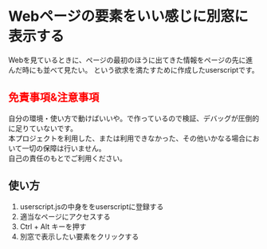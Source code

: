 # Webページの要素をいい感じに別窓に表示する

Webを見ているときに、ページの最初のほうに出てきた情報をページの先に進んだ時にも並べて見たい。 
という欲求を満たすために作成したuserscriptです。

## <span style="color:red">免責事項&注意事項</span>

自分の環境・使い方で動けばいいや。で作っているので検証、デバッグが圧倒的に足りていないです。  
本プロジェクトを利用した、または利用できなかった、その他いかなる場合において一切の保障は行いません。  
自己の責任のもとでご利用ください。

## 使い方

1. userscript.jsの中身ををuserscriptに登録する
1. 適当なページにアクセスする
1. Ctrl + Alt キーを押す
1. 別窓で表示したい要素をクリックする

